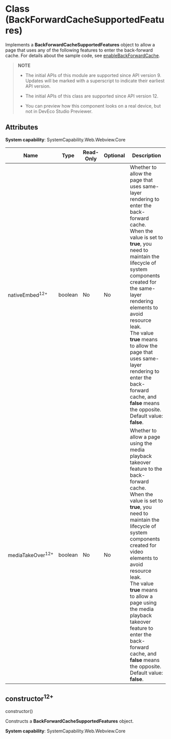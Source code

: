# Class (BackForwardCacheSupportedFeatures)
<!--Kit: ArkWeb-->
<!--Subsystem: Web-->
<!--Owner: @aohui-->
<!--Designer: @yaomingliu-->
<!--Tester: @ghiker-->
<!--Adviser: @HelloCrease-->

Implements a **BackForwardCacheSupportedFeatures** object to allow a page that uses any of the following features to enter the back-forward cache. For details about the sample code, see [enableBackForwardCache](./arkts-apis-webview-WebviewController.md#enablebackforwardcache12).

> **NOTE**
>
> - The initial APIs of this module are supported since API version 9. Updates will be marked with a superscript to indicate their earliest API version.
>
> - The initial APIs of this class are supported since API version 12.
>
> - You can preview how this component looks on a real device, but not in DevEco Studio Previewer.

## Attributes

**System capability**: SystemCapability.Web.Webview.Core

| Name| Type| Read-Only| Optional| Description|
|------|------|------|------|------|
| nativeEmbed<sup>12+</sup> | boolean | No| No| Whether to allow the page that uses same-layer rendering to enter the back-forward cache.<br>When the value is set to **true**, you need to maintain the lifecycle of system components created for the same-layer rendering elements to avoid resource leak.<br>The value **true** means to allow the page that uses same-layer rendering to enter the back-forward cache, and **false** means the opposite.<br>Default value: **false**.|
| mediaTakeOver<sup>12+</sup> | boolean | No| No| Whether to allow a page using the media playback takeover feature to the back-forward cache.<br>When the value is set to **true**, you need to maintain the lifecycle of system components created for video elements to avoid resource leak.<br>The value **true** means to allow a page using the media playback takeover feature to enter the back-forward cache, and **false** means the opposite.<br>Default value: **false**.|

## constructor<sup>12+</sup>

constructor()

Constructs a **BackForwardCacheSupportedFeatures** object.

**System capability**: SystemCapability.Web.Webview.Core

